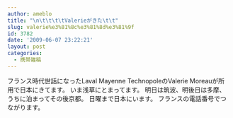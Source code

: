 ```yaml
---
author: ameblo
title: "\n\t\t\t\tValerieがきた\t\t"
slug: valerie%e3%81%8c%e3%81%8d%e3%81%9f
id: 3782
date: '2009-06-07 23:22:21'
layout: post
categories:
  - 携帯雑稿
---
```


フランス時代世話になったLaval Mayenne TechnopoleのValerie Moreauが所用で日本にきてます。 いま浅草にとまってます。 明日は筑波、明後日は多摩、うちに泊まってその後京都。 日曜まで日本にいます。 フランスの電話番号でつながります。